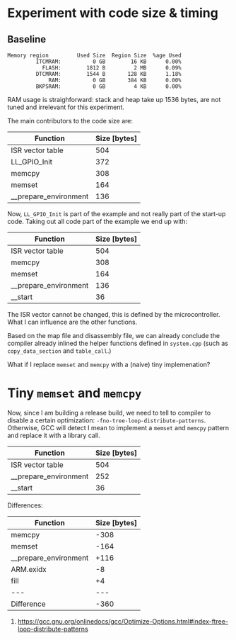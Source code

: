 # Experiment with code size & timing


## Baseline

```
Memory region         Used Size  Region Size  %age Used
         ITCMRAM:          0 GB        16 KB      0.00%
           FLASH:        1812 B         2 MB      0.09%
         DTCMRAM:        1544 B       128 KB      1.18%
             RAM:          0 GB       384 KB      0.00%
         BKPSRAM:          0 GB         4 KB      0.00%
```

RAM usage is straighforward: stack and heap take up 1536 bytes, are not tuned and irrelevant for this experiment.

The main contributors to the code size are:

Function | Size [bytes]
--- | ---
ISR vector table		| 504
LL_GPIO_Init			| 372
memcpy					| 308
memset					| 164
__prepare_environment	| 136

Now, `LL_GPIO_Init` is part of the example and not really part of the start-up code. Taking out all code part of the example we end up with:

Function | Size [bytes]
--- | ---
ISR vector table		| 504
memcpy					| 308
memset					| 164
__prepare_environment	| 136
__start					| 36

The ISR vector cannot be changed, this is defined by the microcontroller. What I can influence are the other functions.

Based on the map file and disassembly file, we can already conclude the compiler already inlined the helper functions defined in `system.cpp` (such as `copy_data_section` and `table_call`.)

What if I replace `memset` and `memcpy` with a (naive) tiny implemenation?

# Tiny `memset` and `memcpy`

Now, since I am building a release build, we need to tell to compiler to disable a certain optimization: `-fno-tree-loop-distribute-patterns`. Otherwise, GCC will detect I mean to implement a `memset` and `memcpy` pattern and replace it with a library call.

Function | Size [bytes]
--- | ---
ISR vector table		| 504
__prepare_environment	| 252
__start					| 36

Differences:

Function | Size [bytes]
--- | ---
memcpy					| -308
memset					| -164
__prepare_environment	| +116
ARM.exidx				| -8
fill					| +4
--- | ---
Difference				| -360

1. https://gcc.gnu.org/onlinedocs/gcc/Optimize-Options.html#index-ftree-loop-distribute-patterns